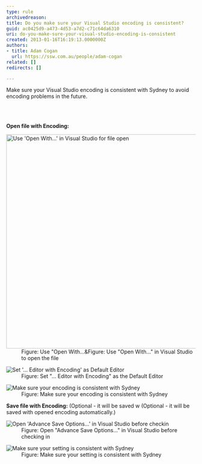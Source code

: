```yaml
---
type: rule
archivedreason: 
title: Do you make sure your Visual Studio encoding is consistent?
guid: ac0425d9-a473-4d53-a7d2-c71c64da6310
uri: do-you-make-sure-your-visual-studio-encoding-is-consistent
created: 2013-01-16T16:19:13.0000000Z
authors:
- title: Adam Cogan
  url: https://ssw.com.au/people/adam-cogan
related: []
redirects: []

---
```



<p> Make sure your Visual Studio encoding is consistent with Sydney to avoid encoding problems in the future. </p>
<br><excerpt class='endintro'></excerpt><br>
<p> 
   <strong>Open file with Encoding&#58;</strong> </p><dl class="image"><dt> 
      <img alt="Use 'Open With...' in Visual Studio for file open" src="/PublishingImages/OpenFileWithOption.png" style="width&#58;570px;" />
   </dt><dd> Figure&#58; Use &quot;Open With...&amp;Figure&#58; Use &quot;Open With...&quot; in Visual Studio to open the file</dd></dl><dl class="image"><dt> 
      <img alt="Set '...     Editor with Encoding' as Default Editor" src="/PublishingImages/OpenFileDialog.png" />
   </dt><dd> Figure&#58; Set &quot;... Editor with Encoding&quot; as the Default Editor</dd></dl><dl class="image"><dt> 
      <img alt="Make     sure your encoding is consistent with Sydney" src="/PublishingImages/OpenFileEncoding.png" />
   </dt><dd> Figure&#58; Make sure your encoding is consistent with Sydney </dd></dl><p> 
   <strong>Save file with Encoding&#58;</strong> (Optional - it will be saved w (Optional - it will be saved with opened encoding automatically.) </p><dl class="Image"><dt> 
      <img alt="Open 'Advance Save Options...' in Visual Studio before checkin" src="/PublishingImages/AdvancedSaveOptions.png" />
   </dt><dd> Figure&#58; Open &quot;Advance Save Options...&quot; in Visual Studio before checking in</dd></dl><dl class="image"><dt> 
      <img alt="Make sure your setting is consistent with Sydney" src="/PublishingImages/AdvancedSaveOptionsEncoding.png" />
   </dt><dd> Figure&#58; Make sure your setting is consistent with Sydney </dd></dl>


